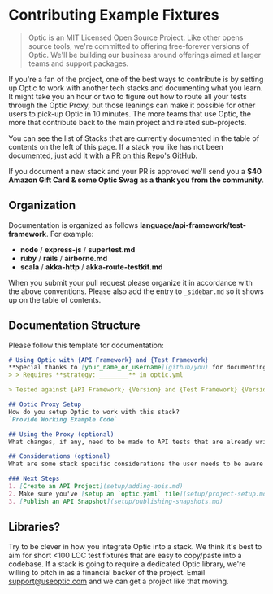 # Contributing Example Fixtures
> Optic is an MIT Licensed Open Source Project. Like other opens source tools, we're committed to offering free-forever versions of Optic. We'll be building our business around offerings aimed at larger teams and support packages.

If you're a fan of the project, one of the best ways to contribute is by setting up Optic to work with another tech stacks and documenting what you learn. It might take you an hour or two to figure out how to route all your tests through the Optic Proxy, but those leanings can make it possible for other users to pick-up Optic in 10 minutes. The more teams that use Optic, the more that contribute back to the main project and related sub-projects. 

You can see the list of Stacks that are currently documented in the table of contents on the left of this page. If a stack you like has not been documented, just add it with [a PR on this Repo's GitHub](https://github.com/opticdev/docs).

If you document a new stack and your PR is approved we'll send you a **$40 Amazon Gift Card & some Optic Swag as a thank you from the community**. 

## Organization 
Documentation is organized as follows **language/api-framework/test-framework**. For example: 

- **node** / **express-js** / **supertest.md**
- **ruby** / **rails** / **airborne.md**
- **scala** / **akka-http** / **akka-route-testkit.md**

When you submit your pull request please organize it in accordance with the above conventions. Please also add the entry to `_sidebar.md` so it shows up on the table of contents. 

## Documentation Structure
Please follow this template for documentation:

```markdown
# Using Optic with {API Framework} and {Test Framework}
**Special thanks to [your_name_or_username](github/you) for documenting this stack
> > Requires **strategy: ________** in optic.yml

> Tested against {API Framework} {Version} and {Test Framework} {Version} -- {Any Other Compatibility Considerations}

## Optic Proxy Setup
How do you setup Optic to work with this stack? 
`Provide Working Example Code`

## Using the Proxy (optional)
What changes, if any, need to be made to API tests that are already written?  

## Considerations (optional)
What are some stack specific considerations the user needs to be aware of?

### Next Steps
1. [Create an API Project](setup/adding-apis.md)
2. Make sure you've [setup an `optic.yaml` file](setup/project-setup.md)
3. [Publish an API Snapshot](setup/publishing-snapshots.md)

```

## Libraries? 
Try to be clever in how you integrate Optic into a stack. We think it's best to aim for short <100 LOC test fixtures that are easy to copy/paste into a codebase. If a stack is going to require a dedicated Optic library, we're willing to pitch in as a financial backer of the project. Email support@useoptic.com and we can get a project like that moving. 
